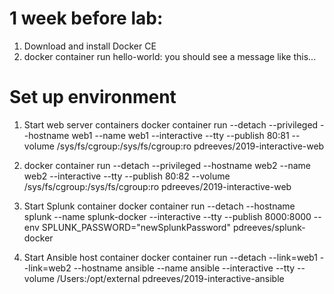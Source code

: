 
# 1 week before lab:
1. Download and install Docker CE
2. docker container run hello-world: you should see a message like this...

# Set up environment
1. Start web server containers
docker container run --detach --privileged --hostname web1 --name web1 --interactive --tty --publish 80:81 --volume /sys/fs/cgroup:/sys/fs/cgroup:ro pdreeves/2019-interactive-web

2. docker container run --detach --privileged --hostname web2 --name web2 --interactive --tty --publish 80:82 --volume /sys/fs/cgroup:/sys/fs/cgroup:ro pdreeves/2019-interactive-web

3. Start Splunk container
docker container run --detach --hostname splunk --name splunk-docker --interactive --tty --publish 8000:8000 --env SPLUNK_PASSWORD="newSplunkPassword" pdreeves/splunk-docker

4. Start Ansible host container
docker container run --detach --link=web1 --link=web2 --hostname ansible --name ansible --interactive --tty  --volume /Users:/opt/external pdreeves/2019-interactive-ansible
